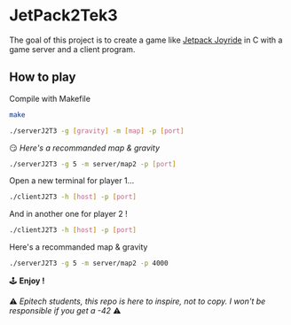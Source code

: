 
# JetPack2Tek3

The goal of this project is to create a game like [Jetpack Joyride](https://en.wikipedia.org/wiki/Jetpack_Joyride) in C with a game server and a client program.



## How to play
Compile with Makefile
```bash
make

./serverJ2T3 -g [gravity] -m [map] -p [port]
```
 😏 *Here's a recommanded map & gravity*
 ```bash
 ./serverJ2T3 -g 5 -m server/map2 -p [port]
  ```
Open a new terminal for player 1...
```bash
./clientJ2T3 -h [host] -p [port]
 ```
 And in another one for player 2 !
 ```bash
./clientJ2T3 -h [host] -p [port]
 ```

 Here's a recommanded map & gravity 
 ```bash
 ./serverJ2T3 -g 5 -m server/map2 -p 4000
  ```

🕹 **Enjoy !**

⚠ *Epitech students, this repo is here to inspire, not to copy. I won't be responsible if you get a -42* ⚠